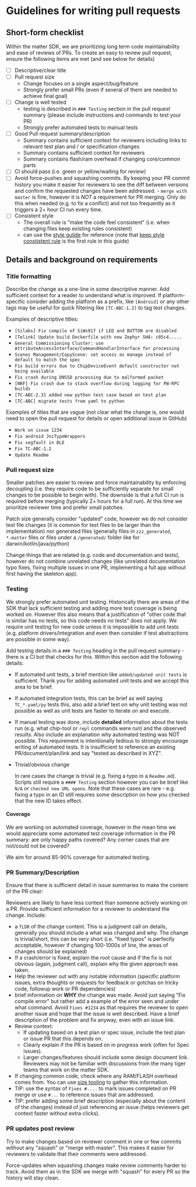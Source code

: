 # Guidelines for writing pull requests

## Short-form checklist

Within the matter SDK, we are prioritizing long term code maintainability and
ease of reviews of PRs. To create an easy to review pull request, ensure the
following items are met (and see below for details)

-   [ ] Descriptive/clear title
-   [ ] Pull request size
    -   Change focuses on a single aspect/bug/feature
    -   Strongly prefer small PRs (even if several of them are needed to achieve
        final goal)
-   [ ] Change is well tested
    -   testing is described in `### Testing` section in the pull request
        summary (please include instructions and commands to test your PR)
    -   Strongly prefer automated tests to manual tests
-   [ ] Good Pull request summary/description
    -   Summary contains sufficient context for reviewers including links to
        relevant test plan and / or specification changes
    -   Summary contains sufficient context for reviewers
    -   Summary contains flash/ram overhead if changing core/common parts
-   [ ] CI should pass (i.e. green or yellow/waiting for review)
-   [ ] Avoid force-pushes and squashing commits. By keeping your PR commit
        history you make it easier for reviewers to see the diff between
        versions and confirm the requested changes have been addressed. -
        `merge with master` is fine, however it is _NOT_ a requirement for PR
        merging. Only do this when needed (e.g. to fix a conflict) and not too
        frequently as it triggers a 2+ hour CI run every time.
-   [ ] Consistent style
    -   The overall rule is "make the code feel consistent" (i.e. when changing
        files keep existing rules consistent)
    -   can use the [style guilde](./style/CODING_STYLE_GUIDE.md) for reference
        (note that
        [keep style constistent rule](https://en.wikipedia.org/wiki/When_in_Rome,_do_as_the_Romans_do)
        is the first rule in this guide)

## Details and background on requirements

### Title formatting

Describe the change as a one-line in some descriptive manner. Add sufficient
context for a reader to understand what is improved. If platform-specific
consider adding the platform as a prefix, like `[Android]` or any other tags may
be useful for quick filtering like `[TC-ABC-1.2]` to tag test changes.

Examples of descriptive titles:

-   `[Silabs] Fix compile of SiWx917 if LED and BUTTON are disabled`
-   `[Telink] Update build Dockerfile with new Zephyr SHA: c05c4.....`
-   `General Commissioning Cluster: use AttributeAccessInterface/CommandHandlerInterface for processing`
-   `Scenes Management/CopyScene: set access as manage instead of default to match the spec`
-   `Fix build errors due to ChipDeviceEvent default constructor not being available`
-   `Fix crash during DNSSD processing due to malformed packet`
-   `[NRF] Fix crash due to stack overflow during logging for PW-RPC builds`
-   `[TC-ABC-2.3] added new python test case based on test plan`
-   `[TC-ABC] migrate tests from yaml to python`

Examples of titles that are vague (not clear what the change is, one would need
to open the pull request for details or open additional issue in GitHub)

-   `Work on issue 1234`
-   `Fix android JniTypeWrappers`
-   `Fix segfault in BLE`
-   `Fix TC-ABC-1.2`
-   `Update Readme`

### Pull request size

Smaller patches are easier to review and force maintainability by enforcing
decoupling (i.e. they require code to be sufficiently separate for small changes
to be possible to begin with). The downside is that a full CI run is required
before merging (typically 2+ hours for a full run). At this time we prioritize
reviewer time and prefer small patches.

Patch size generally consider "updated" code, however we do not consider test
file changes (it is common for test files to be larger than the implementation)
nor generated files (generally files in `zzz_generated`, `*.matter` files or
files under a `/generated/` folder like for darwin/kotlin/java/python)

Change things that are related (e.g. code and documentation and tests), however
do not combine unrelated changes (like unrelated documentation typo fixes,
fixing multiple issues in one PR, implementing a full app without first having
the skeleton app).

### Testing

We strongly prefer automated unit testing. Historically there are areas of the
SDK that lack sufficient testing and adding more test coverage is being worked
on. However this also means that a justification of "other code that is similar
has no tests, so this code needs no tests" does not apply. We require unit
testing for new code unless it is impossible to add unit tests (e.g. platform
drivers/integration and even then consider if test abstractions are possible in
some way).

Add testing details in a `### Testing` heading in the pull request summary -
there is a CI bot that checks for this. Within this section add the following
details:

-   If automated unit tests, a brief mention like `added/updated unit tests` is
    sufficient. Thank you for adding automated unit tests and we accept this
    area to be brief.

-   If automated integration tests, this can be brief as well saying
    `TC_*.yaml/py` tests this, also add a brief text on why unit testing was not
    possible as well as unit tests are faster to iterate on and execute.

-   If manual testing was done, include **detailed** information about the tests
    run (e.g. what chip-tool or `repl` commands were run) and the observed
    results. Also include an explanation why automated testing was NOT possible.
    This requirement is intentionally tedious to strongly encourage writing of
    automated tests. It is insufficient to reference an existing
    PR/document/plan/link and say "tested as described in XYZ".

-   Trivial/obvious change

    In rare cases the change is trivial (e.g. fixing a typo in a `Readme.md`).
    Scripts still require a `#### Testing` section however you can be brief like
    `N/A` or `checked new URL opens`. Note that these cases are rare - e.g.
    fixing a typo in an ID still requires some description on how you checked
    that the new ID takes effect.

#### Coverage

We are working on automated coverage, however in the mean time we would
appreciate some automated test coverage information in the PR summary: are only
happy paths covered? Any corner cases that are not/could not be covered?

We aim for around 85-90% coverage for automated testing.

### PR Summary/Description

Ensure that there is sufficient detail in issue summaries to make the content of
the PR clear:

Reviewers are likely to have less context than someone actively working on a PR.
Provide sufficient information for a reviewer to understand the change. Include:

-   a `TLDR` of the change content. This is a judgment call on details,
    generally you should include a what was changed and why. The change is
    trivial/short, this can be very short (i.e. "fixed typos" is perfectly
    acceptable, however if changing 100-1000s of line, the areas of changes
    should be explained)
-   If a crash/error is fixed, explain the root cause and if the fix is not
    obvious (again, judgment call), explain why the given approach was taken.
-   Help the reviewer out with any notable information (specific platform
    issues, extra thoughts or requests for feedback or gotchas on tricky code,
    followup work or PR dependencies)
-   brief information on **WHY** the change was made. Avoid just saying "Fix
    compile error" but rather add a example of the error seen and under what
    command. Avoid `Fixes #1234` as that requires the reviewer to open another
    issue and hope that the issue is well described. Have a brief description of
    the problem and fix anyway, even with an issue link.
-   Review context:
    -   If updating based on a test plan or spec issue, include the test plan or
        issue PR that this depends on.
    -   Clearly explain if the PR is based on in progress work (often for Spec
        issues).
    -   Larger changes/features should include some design document link.
        Reviewers may not be familiar with discussions from the many tiger teams
        that work on the matter SDK.
-   If changing common code, check where any RAM/FLASH overhead comes from. You
    can use [size tooling](../scripts/tools/ELF_SIZE_TOOLING.md) to gather this
    information.
-   TIP: use the syntax of `Fixes #....` to mark issues completed on PR merge or
    use `#...` to reference issues that are addressed.
-   TIP: prefer adding some brief description (especially about the content of
    the changes) instead of just referencing an issue (helps reviewers get
    context faster without extra clicks).

### PR updates post review

Try to make changes based on reviewer comment in one or few commits without any
"squash" or "merge with master". This makes it easier for reviewers to validate
that their comments were addressed.

Force-updates when squashing changes make review comments harder to track. Avoid
them as in the SDK we merge with "squash" for every PR so the history will stay
clean.
